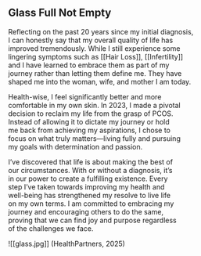 
## Glass Full Not Empty

Reflecting on the past 20 years since my initial diagnosis,  
I can honestly say that my overall quality of life has  
improved tremendously. While I still experience some  
lingering symptoms such as [[Hair Loss]], [[Infertility]]  
and  I have learned to embrace them as  part of my  
journey rather than letting them define me.  They have  
shaped me into the woman, wife, and mother  I am today.

Health-wise, I feel significantly better and more  
comfortable in my own skin. In 2023, I made a pivotal  
decision to reclaim my life from the grasp of PCOS.  
Instead of allowing it to dictate my journey or hold  
me back from achieving my aspirations, I chose to  
focus on what truly matters—living fully and pursuing  
my goals with determination and passion.

I’ve discovered that life is about making the best of  
our circumstances. With or without a diagnosis, it’s  
in our power to create a fulfilling existence. Every  
step I’ve taken towards improving my health and  
well-being has strengthened my resolve to live life  
on my own terms. I am committed to embracing my  
journey and encouraging others to do the same,  
proving that we can find joy and purpose regardless  
of the challenges we face.

![[glass.jpg]]
(HealthPartners, 2025)
